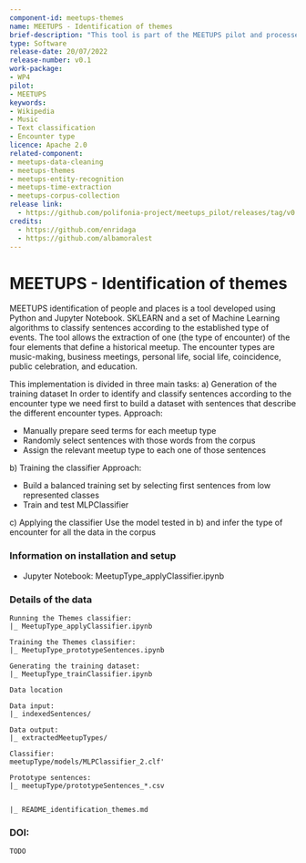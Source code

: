 ```yaml
---
component-id: meetups-themes
name: MEETUPS - Identification of themes
brief-description: "This tool is part of the MEETUPS pilot and processes text from music personalities' biographies to find encounter types. It uses \"sklearn\" and a set of Machine Learning algorithms to classify sentences according to the established type of events. The tool extracts information from one of the four elements defining a meetup: the type of encounter (what). Encounter type, along with data of the people involved (who), the place (where) and the time it took place (what), complete the historical meetup information."
type: Software
release-date: 20/07/2022
release-number: v0.1
work-package:
- WP4
pilot:
- MEETUPS
keywords:
- Wikipedia
- Music
- Text classification
- Encounter type
licence: Apache 2.0
related-component:
- meetups-data-cleaning
- meetups-themes
- meetups-entity-recognition
- meetups-time-extraction
- meetups-corpus-collection
release link:
  - https://github.com/polifonia-project/meetups_pilot/releases/tag/v0.1
credits:
  - https://github.com/enridaga
  - https://github.com/albamoralest
---
```


# MEETUPS - Identification of themes

MEETUPS identification of people and places is a tool developed using Python and Jupyter Notebook. SKLEARN and a set of Machine Learning algorithms to classify sentences according to the established type of events. The tool allows the extraction of one (the type of encounter) of the four elements that define a historical meetup. 
The encounter types are music-making, business meetings, personal life, social life, coincidence, public celebration, and education. 

This implementation is divided in three main tasks:
a) Generation of the training dataset
In order to identify and classify sentences according to the encounter type we need first to build a dataset with sentences that describe the different encounter types.
Approach:
- Manually prepare seed terms for each meetup type
- Randomly select sentences with those words from the corpus
- Assign the relevant meetup type to each one of those sentences

b) Training the classifier
Approach:
- Build a balanced training set by selecting first sentences from low represented classes
- Train and test MLPClassifier

c) Applying the classifier
Use the model tested in b) and infer the type of encounter for all the data in the corpus

### Information on installation and setup

  - Jupyter Notebook:
    MeetupType_applyClassifier.ipynb
    
### Details of the data

    Running the Themes classifier:
    |_ MeetupType_applyClassifier.ipynb
    
    Training the Themes classifier:
    |_ MeetupType_prototypeSentences.ipynb
    
    Generating the training dataset:
    |_ MeetupType_trainClassifier.ipynb
    
    Data location
    
    Data input:
    |_ indexedSentences/
    
    Data output:
    |_ extractedMeetupTypes/        

    Classifier:
    meetupType/models/MLPClassifier_2.clf'
    
    Prototype sentences:
    |_ meetupType/prototypeSentences_*.csv
    
    
    |_ README_identification_themes.md
    

### DOI:

    TODO

